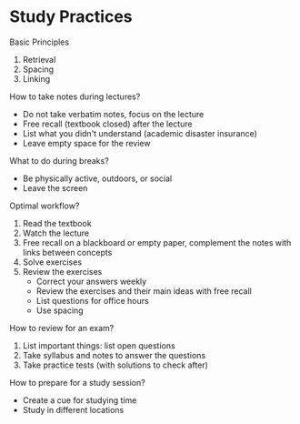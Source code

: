 # Study Practices

Basic Principles

1. Retrieval
2. Spacing
3. Linking

How to take notes during lectures?

- Do not take verbatim notes, focus on the lecture
- Free recall (textbook closed) after the lecture
- List what you didn't understand (academic disaster insurance) 
- Leave empty space for the review

What to do during breaks? 

- Be physically active, outdoors, or social
- Leave the screen

Optimal workflow?

1. Read the textbook
2. Watch the lecture
3. Free recall on a blackboard or empty paper, complement the notes with links between concepts
4. Solve exercises
5. Review the exercises
    - Correct your answers weekly
    - Review the exercises and their main ideas with free recall
    - List questions for office hours
    - Use spacing

How to review for an exam?

1. List important things: list open questions
2. Take syllabus and notes to answer the questions
3. Take practice tests (with solutions to check after)

How to prepare for a study session?

- Create a cue for studying time
- Study in different locations 
